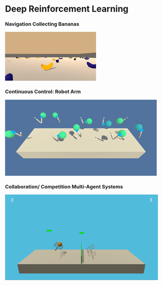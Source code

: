 [//]: # (Image References)

[image1]: images/agentInEnv.gif "p1"
[image2]: images/imgReacher.gif "p2"
[image3]: images/tennis.gif "p3"

# Deep Reinforcement Learning

### Navigation Collecting Bananas
![p1][image1]

### Continuous Control: Robot Arm
![p2][image2]

### Collaboration/ Competition Multi-Agent Systems
![p3][image3]